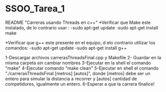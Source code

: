# SSOO_Tarea_1

README
"Carreras usando Threads en c++"
*Verificar que Make este instalado, de lo contrario usar :
-sudo apt-get update
-sudo apt-get install make

*Verificar que g++ este presente en el equipo, d elo contrario utilizar los comandos:
-sudo apt-get update
-sudo apt-get install g++

1-Descargar archivos carrerasThreadsFinal.cpp y Makefile 
2- Guardar en la misma carpeta sin cambiar nombres
3-Ejecutar en la shell el comando "make"
4-Ejecutar comando "make clean"
5-Ejecutar en shell el comando "./carrerasThreadsFinal [metros] [autos]", donde [metros] debe ser un 
    entero para simular la distancia a recorrer y [autos] cantidad de competidores, igualmente un entero.
6-Esperar a que la carrera finalice!
